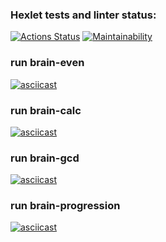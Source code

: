 ### Hexlet tests and linter status:
[![Actions Status](https://github.com/Alexandr221994/python-project-49/workflows/hexlet-check/badge.svg)](https://github.com/Alexandr221994/python-project-49/actions)
[![Maintainability](https://api.codeclimate.com/v1/badges/235abf1b20e6271ac8dd/maintainability)](https://codeclimate.com/github/Alexandr221994/python-project-49/maintainability)  
### run brain-even  
[![asciicast](https://asciinema.org/a/TirAzWJ1ibbMw5nMPvWr8E7PE.svg)](https://asciinema.org/a/TirAzWJ1ibbMw5nMPvWr8E7PE)  
### run brain-calc  
[![asciicast](https://asciinema.org/a/J1G7JDNLRSGHYJPjqDezlCyBc.svg)](https://asciinema.org/a/J1G7JDNLRSGHYJPjqDezlCyBc)  
### run brain-gcd  
[![asciicast](https://asciinema.org/a/J57rO9RTeV3N0GtNdqEeAtYnl.svg)](https://asciinema.org/a/J57rO9RTeV3N0GtNdqEeAtYnl)  
### run brain-progression  
[![asciicast](https://asciinema.org/a/xCREowyAlngjl0r3SWXVPz3qa.svg)](https://asciinema.org/a/xCREowyAlngjl0r3SWXVPz3qa)
